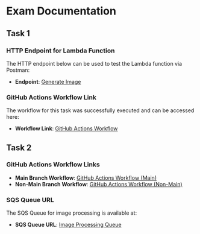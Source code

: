 
# Exam Documentation

## Task 1

### HTTP Endpoint for Lambda Function

The HTTP endpoint below can be used to test the Lambda function via Postman:

- **Endpoint**: [Generate Image](https://yo9nwniuh6.execute-api.eu-west-1.amazonaws.com/Prod/generate-image)

### GitHub Actions Workflow Link

The workflow for this task was successfully executed and can be accessed here:

- **Workflow Link**: [GitHub Actions Workflow](https://github.com/Ernttimus/pgr301-exam-2024/actions/runs/11843678495/job/33008024357)


## Task 2

### GitHub Actions Workflow Links

- **Main Branch Workflow**: [GitHub Actions Workflow (Main)](https://github.com/Ernttimus/pgr301-exam-2024/actions/runs/11843678501/job/33005925210)
- **Non-Main Branch Workflow**: [GitHub Actions Workflow (Non-Main)](https://github.com/Ernttimus/pgr301-exam-2024/actions/runs/11843573878/job/33005973793)

### SQS Queue URL

The SQS Queue for image processing is available at:

- **SQS Queue URL**: [Image Processing Queue](https://sqs.eu-west-1.amazonaws.com/244530008913/image_processing_queue)
